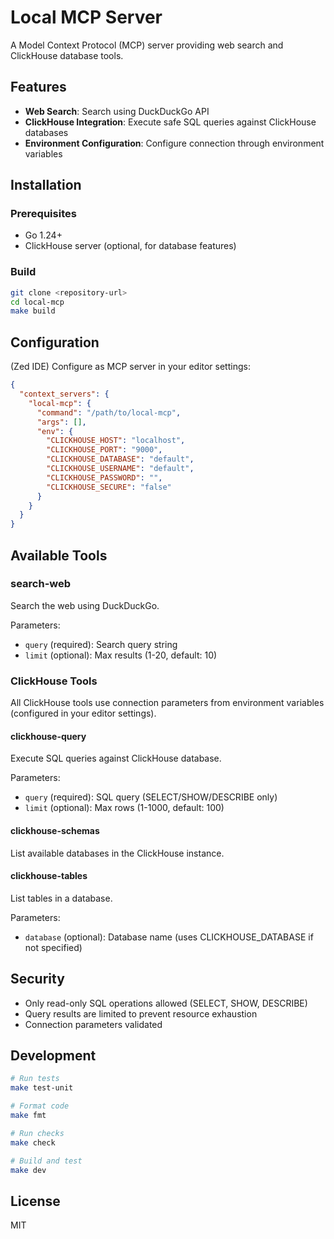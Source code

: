 # Local MCP Server

A Model Context Protocol (MCP) server providing web search and ClickHouse database tools.

## Features

- **Web Search**: Search using DuckDuckGo API
- **ClickHouse Integration**: Execute safe SQL queries against ClickHouse databases
- **Environment Configuration**: Configure connection through environment variables

## Installation

### Prerequisites

- Go 1.24+
- ClickHouse server (optional, for database features)

### Build

```bash
git clone <repository-url>
cd local-mcp
make build
```

## Configuration

(Zed IDE) Configure as MCP server in your editor settings:

```json
{
  "context_servers": {
    "local-mcp": {
      "command": "/path/to/local-mcp",
      "args": [],
      "env": {
        "CLICKHOUSE_HOST": "localhost",
        "CLICKHOUSE_PORT": "9000",
        "CLICKHOUSE_DATABASE": "default",
        "CLICKHOUSE_USERNAME": "default",
        "CLICKHOUSE_PASSWORD": "",
        "CLICKHOUSE_SECURE": "false"
      }
    }
  }
}
```

## Available Tools

### search-web
Search the web using DuckDuckGo.

Parameters:
- `query` (required): Search query string
- `limit` (optional): Max results (1-20, default: 10)

### ClickHouse Tools

All ClickHouse tools use connection parameters from environment variables (configured in your editor settings).

#### clickhouse-query
Execute SQL queries against ClickHouse database.

Parameters:
- `query` (required): SQL query (SELECT/SHOW/DESCRIBE only)
- `limit` (optional): Max rows (1-1000, default: 100)

#### clickhouse-schemas
List available databases in the ClickHouse instance.

#### clickhouse-tables
List tables in a database.

Parameters:
- `database` (optional): Database name (uses CLICKHOUSE_DATABASE if not specified)

## Security

- Only read-only SQL operations allowed (SELECT, SHOW, DESCRIBE)
- Query results are limited to prevent resource exhaustion
- Connection parameters validated

## Development

```bash
# Run tests
make test-unit

# Format code
make fmt

# Run checks
make check

# Build and test
make dev
```

## License

MIT
